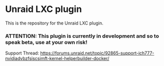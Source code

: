 # Unraid LXC plugin

This is the repository for the Unraid LXC plugin.

### ATTENTION: This plugin is currently in development and so to speak beta, use at your own risk!

Support Thread: https://forums.unraid.net/topic/92865-support-ich777-nvidiadvbzfsiscsimft-kernel-helperbuilder-docker/
